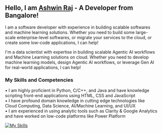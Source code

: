 ## Hello, I am [Ashwin Raj](https://linkedin.com/in/thisisashwinraj/) - A Developer from Bangalore!
I am a software developer with experience in building scalable softwares and machine learning solutions. Whether you need to build some large-scale enterprise-level softwares, or migrate your services to the cloud, or create some low-code applications, I can help!

I'm a data scientist with expertise in building scalable Agentic AI workflows and Machine Learning solutions on cloud. Whether you need to develop machine learning models, design Agentic AI workflows, or leverage Gen AI for real-world applications, I can help!

### My Skills and Competencies
• I am highly proficient in Python, C/C++, and Java and have knowledge scripting front-end applications using HTML, CSS and JavaScript
<br>
• I have profound domain knowledge in cutting edge technologies like Cloud Computing, Data Science, AI/Machine Learning, and UI/UX
<br>
• I am experienced in using analytic tools such as Clarity & Google Analytics and have worked on low-code platforms like Power Platform

[![My Skills](https://skillicons.dev/icons?i=py,c,java,cpp,tensorflow,html,mysql,arduino,gcp,heroku,azure,bots,firebase,git,figma)](https://www.linkedin.com/in/thisisashwinraj/)
